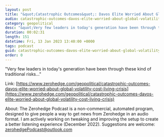 ```yaml
---
layout: post
title: "&quot;Catastrophic Outcomes&quot;: Davos Elite Worried About Global Volatility, Cost-Of-Living Crisis"
audio: catastrophic-outcomes-davos-elite-worried-about-global-volatility-cost-living-crisis-0
category: geopolitical
desc: "&quot;Very few leaders in today's generation have been through these kind of traditional risks...&quot;"
duration: 00:02:31
length: 151
datetime: Fri, 13 Jan 2023 13:40:00 +0000
tags: podcast
guid: catastrophic-outcomes-davos-elite-worried-about-global-volatility-cost-living-crisis-0
order: 0
---
```

&quot;Very few leaders in today's generation have been through these kind of traditional risks...&quot;

Link: [https://www.zerohedge.com/geopolitical/catastrophic-outcomes-davos-elite-worried-about-global-volatility-cost-living-crisis](https://www.zerohedge.com/geopolitical/catastrophic-outcomes-davos-elite-worried-about-global-volatility-cost-living-crisis)

About: The Zerohedge Podcast is a non-commercial, automated program, designed to give people a way to get news from Zerohedge in an audio format.  I am actively working on tweaking and improving the setup to create a better listening experience (December 2022).  Suggestions are welcome: [zerohedgePodcast@outlook.com](mailto:zerohedgePodcast@outlook.com)